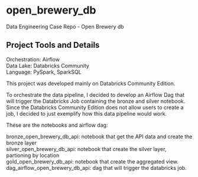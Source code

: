 # open_brewery_db
Data Engineering Case Repo - Open Brewery db

## Project Tools and Details
Orchestration: Airflow <br/>
Data Lake: Databricks Community <br/>
Language: PySpark, SparkSQL <br/>

This project was developed mainly on Databricks Community Edition.

To orchestrate the data pipeline, I decided to develop an Airflow Dag that will trigger the Databricks Job containing the bronze and silver notebook.
Since the Databricks Community Edition does not allow users to create a job, I decided to just exemplify how this data pipeline would work.

These are the notebooks and airflow dag:

bronze_open_brewery_db_api: notebook that get the API data and create the bronze layer <br/>
silver_open_brewery_db_api: notebook that create the silver layer, partioning by location <br/>
gold_open_brewery_db_api: notebook that create the aggregated view. <br/>
dag_airflow_open_brewery_db_api: dag that will trigger the databricks job. 
